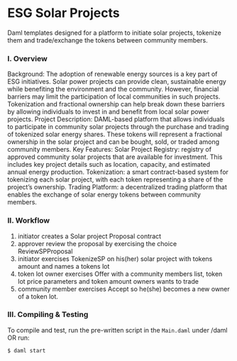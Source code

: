 # ESG Solar Projects
Daml templates designed for a platform to initiate solar projects, tokenize them and trade/exchange the tokens between community members.

### I. Overview 
Background: The adoption of renewable energy sources is a key part of ESG initiatives. Solar power projects can provide clean, sustainable energy while benefiting the environment and the community. However, financial barriers may limit the participation of local communities in such projects. Tokenization and fractional ownership can help break down these barriers by allowing individuals to invest in and benefit from local solar power projects.
Project Description: DAML-based platform that allows individuals to participate in community solar projects through the purchase and trading of tokenized solar energy shares. These tokens will represent a fractional ownership in the solar project and can be bought, sold, or traded among community members.
Key Features:
Solar Project Registry: registry of approved community solar projects that are available for investment. This includes key project details such as location, capacity, and estimated annual energy production.
Tokenization: a smart contract-based system for tokenizing each solar project, with each token representing a share of the project’s ownership.
Trading Platform: a decentralized trading platform that enables the exchange of solar energy tokens between community members.

### II. Workflow
  1. initiator creates a Solar project Proposal contract     
  2. approver review the proposal by exercising the choice ReviewSPProposal
  3. initiator exercises TokenizeSP on his(her) solar project with tokens amount and names a tokens lot
  4. token lot owner exercises Offer with a community members list, token lot price parameters and token amount owners wants to trade
  5. community member exercises Accept so he(she) becomes a new owner of a token lot.

### III. Compiling & Testing
To compile and test, run the pre-written script in the `Main.daml` under /daml OR run:
```
$ daml start
```
